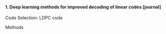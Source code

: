 #### 1. Deep learning methods for improved decoding of linear codes [journal]
  
Code Selection: LDPC code
 
Methods
